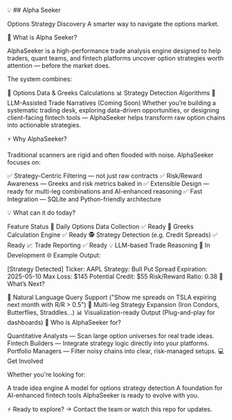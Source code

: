 💡 ## Alpha Seeker

Options Strategy Discovery
A smarter way to navigate the options market.

🚀 What is Alpha Seeker?

AlphaSeeker is a high-performance trade analysis engine designed to help traders, quant teams, and fintech platforms uncover option strategies worth attention — before the market does.

The system combines:

🧮 Options Data & Greeks Calculations
📊 Strategy Detection Algorithms
💬 LLM-Assisted Trade Narratives (Coming Soon)
Whether you’re building a systematic trading desk, exploring data-driven opportunities, or designing client-facing fintech tools — AlphaSeeker helps transform raw option chains into actionable strategies.

⚡️ Why AlphaSeeker?

Traditional scanners are rigid and often flooded with noise.
AlphaSeeker focuses on:

✅ Strategy-Centric Filtering — not just raw contracts
✅ Risk/Reward Awareness — Greeks and risk metrics baked in
✅ Extensible Design — ready for multi-leg combinations and AI-enhanced reasoning
✅ Fast Integration — SQLite and Python-friendly architecture

💡 What can it do today?


Feature	Status
💾 Daily Options Data Collection	✅ Ready
📐 Greeks Calculation Engine	✅ Ready
🕵️ Strategy Detection (e.g. Credit Spreads)	✅ Ready
📈 Trade Reporting	✅ Ready
💡 LLM-based Trade Reasoning	🔨 In Development
🌐 Example Output:

[Strategy Detected]
Ticker: AAPL
Strategy: Bull Put Spread
Expiration: 2025-05-10
Max Loss: $145
Potential Credit: $55
Risk/Reward Ratio: 0.38
🧠 What’s Next?

💬 Natural Language Query Support
("Show me spreads on TSLA expiring next month with R/R > 0.5")
🔗 Multi-leg Strategy Expansion
(Iron Condors, Butterflies, Straddles...)
📊 Visualization-ready Output
(Plug-and-play for dashboards)
🏦 Who is AlphaSeeker for?

Quantitative Analysts — Scan large option universes for real trade ideas.
Fintech Builders — Integrate strategy logic directly into your platforms.
Portfolio Managers — Filter noisy chains into clear, risk-managed setups.
💻 Get Involved

Whether you're looking for:

A trade idea engine
A model for options strategy detection
A foundation for AI-enhanced fintech tools
AlphaSeeker is ready to evolve with you.

⚡️ Ready to explore?
→ Contact the team or watch this repo for updates.
